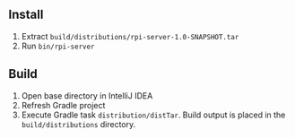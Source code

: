 ## Install

1. Extract `build/distributions/rpi-server-1.0-SNAPSHOT.tar`
2. Run `bin/rpi-server`

## Build

1. Open base directory in IntelliJ IDEA
2. Refresh Gradle project
3. Execute Gradle task `distribution/distTar`. Build output is placed in the
`build/distributions` directory.